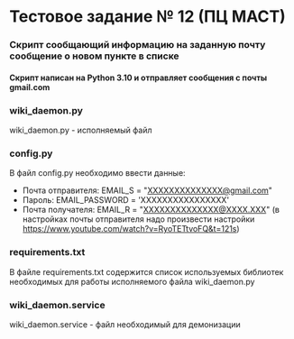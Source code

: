 # Тестовое задание № 12 (ПЦ МАСТ)
### Скрипт сообщающий информацию на заданную почту сообщение о новом пункте в списке

#### Скрипт написан на Python 3.10 и отправляет сообщения с почты gmail.com

### wiki_daemon.py
wiki_daemon.py - исполняемый файл
### config.py 
В файл config.py необходимо ввести данные:
- Почта отправителя: EMAIL_S = "XXXXXXXXXXXXXX@gmail.com"      
- Пароль: EMAIL_PASSWORD = 'XXXXXXXXXXXXXXXX'      
- Почта получателя: EMAIL_R = "XXXXXXXXXXXXXX@XXXX.XXX"
  (в настройках почты отправителя надо произвести настройки https://www.youtube.com/watch?v=RyoTETtvoFQ&t=121s)
### requirements.txt
В файле requirements.txt содержится список используемых библиотек необходимых для работы исполняемого файла wiki_daemon.py
### wiki_daemon.service
wiki_daemon.service - файл необходимый для демонизации

